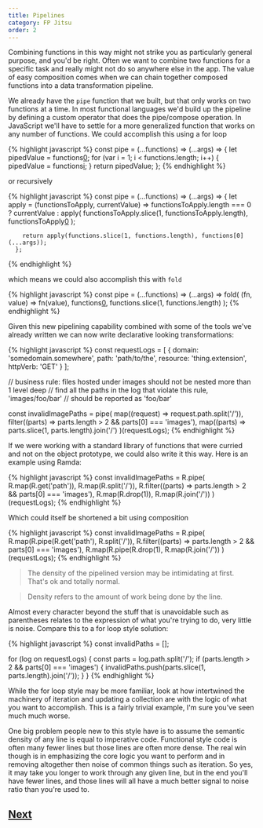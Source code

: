 ```yaml
---
title: Pipelines
category: FP Jitsu
order: 2
---
```


Combining functions in this way might not strike you as particularly general purpose, and you'd be right. Often we want to combine two functions for a specific task and really might not do so anywhere else in the app. The value of easy composition comes when we can chain together composed functions into a data transformation pipeline.

We already have the `pipe` function that we built, but that only works on two functions at a time. In most functional languages we'd build up the pipeline by defining a custom operator that does the pipe/compose operation. In JavaScript we'll have to settle for a more generalized function that works on any number of functions. We could accomplish this using a for loop

{% highlight javascript %}
  const pipe =
    (...functions) =>
      (...args) => {
        let pipedValue = functions[0](...args);
        for (var i = 1; i < functions.length; i++) {
          pipedValue = functions[i](pipedValue);
        }
        return pipedValue;
      };
{% endhighlight %}

or recursively

{% highlight javascript %}
  const pipe =
    (...functions) =>
      (...args) => {
        let apply = (functionsToApply, currentValue) =>
          functionsToApply.length === 0
            ? currentValue
            : apply(
                functionsToApply.slice(1, functionsToApply.length),
                functionsToApply[0](currentValue)
              );

        return apply(functions.slice(1, functions.length), functions[0](...args));
      };
{% endhighlight %}

which means we could also accomplish this with `fold`

{% highlight javascript %}
  const pipe =
    (...functions) =>
      (...args) =>
        fold(
          (fn, value) => fn(value),
          functions[0](...args),
          functions.slice(1, functions.length)
        );
{% endhighlight %}

Given this new pipelining capability combined with some of the tools we've already written we can now write declarative looking transformations:

{% highlight javascript %}
  const requestLogs = [
    {
      domain: 'somedomain.somewhere',
      path: 'path/to/the',
      resource: 'thing.extension',
      httpVerb: 'GET'
    }
  ];

  // business rule: files hosted under images should not be nested more than 1 level deep
  // find all the paths in the log that violate this rule, 'images/foo/bar'
  // should be reported as 'foo/bar'

  const invalidImagePaths = pipe(
    map((request) => request.path.split('/')),
    filter((parts) => parts.length > 2 && parts[0] === 'images'),
    map((parts) => parts.slice(1, parts.length).join('/')
  )(requestLogs);
{% endhighlight %}

If we were working with a standard library of functions that were curried and not on the object prototype, we could also write it this way. Here is an example using Ramda:

{% highlight javascript %}
  const invalidImagePaths = R.pipe(
    R.map(R.get('path')),
    R.map(R.split('/')),
    R.filter((parts) => parts.length > 2 && parts[0] === 'images'),
    R.map(R.drop(1)),
    R.map(R.join('/'))
  )(requestLogs);
{% endhighlight %}

Which could itself be shortened a bit using composition

{% highlight javascript %}
  const invalidImagePaths = R.pipe(
    R.map(R.pipe(R.get('path'), R.split('/')),
    R.filter((parts) => parts.length > 2 && parts[0] === 'images'),
    R.map(R.pipe(R.drop(1), R.map(R.join('/'))
  )(requestLogs);
{% endhighlight %}

> The density of the pipelined version may be intimidating at first. That's ok and totally normal.

> Density refers to the amount of work being done by the line.

Almost every character beyond the stuff that is unavoidable such as parentheses relates to the expression of what you're trying to do, very little is noise. Compare this to a for loop style solution:

{% highlight javascript %}
  const invalidPaths = [];

  for (log on requestLogs) {
    const parts = log.path.split('/');
    if (parts.length > 2 && parts[0] === 'images') {
      invalidPaths.push(parts.slice(1, parts.length).join('/'));
    }
  }
{% endhighlight %}

While the for loop style may be more familiar, look at how intertwined the machinery of iteration and updating a collection are with the logic of what you want to accomplish. This is a fairly trivial example, I'm sure you've seen much much worse.

One big problem people new to this style have is to assume the semantic density of any line is equal to imperative code. Functional style code is often many fewer lines but those lines are often more dense. The real win though is in emphasizing the core logic you want to perform and in removing altogether then noise of common things such as iteration. So yes, it may take you longer to work through any given line, but in the end you'll have fewer lines, and those lines will all have a much better signal to noise ratio than you're used to.

## [Next](/4-fp-jitsu/banishing-null)
